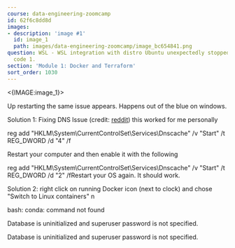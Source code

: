 ```yaml
---
course: data-engineering-zoomcamp
id: 62f6c8dd8d
images:
- description: 'image #1'
  id: image_1
  path: images/data-engineering-zoomcamp/image_bc654841.png
question: WSL - WSL integration with distro Ubuntu unexpectedly stopped with exit
  code 1.
section: 'Module 1: Docker and Terraform'
sort_order: 1030
---
```


<{IMAGE:image_1}>

Up restarting the same issue appears. Happens out of the blue on windows.

Solution 1: Fixing DNS Issue (credit: [reddit](https://www.reddit.com/r/docker/comments/p98xq6/docker_failed_to_start_exit_code_1/)) this worked for me personally

reg add "HKLM\System\CurrentControlSet\Services\Dnscache" /v "Start" /t REG_DWORD /d "4" /f

Restart your computer and then enable it with the following

reg add "HKLM\System\CurrentControlSet\Services\Dnscache" /v "Start" /t REG_DWORD /d "2" /fRestart your OS again. It should work.

Solution 2: right click on running Docker icon (next to clock) and chose "Switch to Linux containers" n

bash: conda: command not found

Database is uninitialized and superuser password is not specified.

Database is uninitialized and superuser password is not specified.

